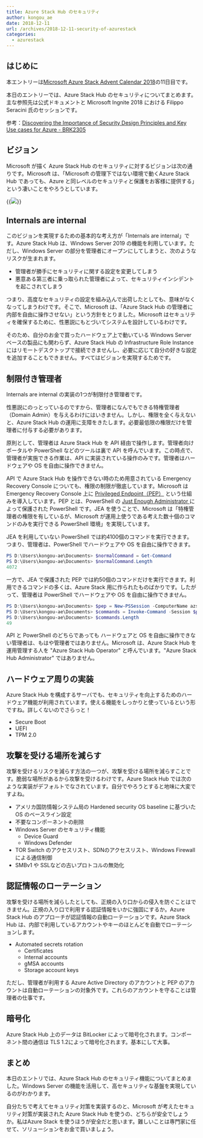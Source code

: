 ```yaml
---
title: Azure Stack Hub のセキュリティ
author: kongou_ae
date: 2018-12-11
url: /archives/2018-12-11-security-of-azurestack
categories:
  - azurestack
---
```


## はじめに

本エントリーは[Microsoft Azure Stack Advent Calendar 2018](https://qiita.com/advent-calendar/2018/azure-stack)の11日目です。

本日のエントリーでは、Azure Stack Hub のセキュリティについてまとめます。主な参照先は公式ドキュメントと Microsoft Ingnite 2018 における Filippo Seracini 氏のセッションです。

参考：[Discovering the Importance of Security Design Principles and Key Use cases for Azure - BRK2305](https://www.youtube.com/watch?v=c2JYZZjwaRs)

## ビジョン

Microsoft が描く Azure Stack Hub のセキュリティに対するビジョンは次の通りです。Microsoft は、「Microsoft の管理下ではない環境で動くAzure Stack Hub であっても、Azure と同レベルのセキュリティと保護をお客様に提供する」という凄いことをやろうとしています。

{{<img src="./../../images/2018-12-11-001.png">}}

## Internals are internal

このビジョンを実現するための基本的な考え方が「Internals are internal」です。Azure Stack Hub は、Windows Server 2019 の機能を利用しています。ただし、Windows Server の部分を管理者にオープンにしてしまうと、次のようなリスクが生まれます。

- 管理者が勝手にセキュリティに関する設定を変更してしまう
- 悪意ある第三者に乗っ取られた管理者によって、セキュリティインシデントを起こされてしまう

つまり、高度なセキュリティの設定を組み込んで出荷したとしても、意味がなくなってしまうわけです。そこで、Microsoft は、「Azure Stack Hub の管理者に内部を自由に操作させない」という方針をとりました。Microsoft はセキュリティを確保するために、性悪説にもとづいてシステムを設計しているわけです。

そのため、自分のお金で買ったハードウェア上で動いている Windows Server ベースの製品にも関わらず、Azure Stack Hub の Infrastructure Role Instance にはリモートデスクトップで接続できませんし、必要に応じて自分の好きな設定を追加することもできません。すべてはビジョンを実現するためです。

## 制限付き管理者

Internals are internal の実装の1つが制限付き管理者です。

性悪説にのっとっているのですから、管理者になんでもできる特権管理者（Domain Admin）を与えるわけにはいきません。しかし、権限を全く与えないと、Azure Stack Hub の運用に支障をきたします。必要最低限の権限だけを管理者に付与する必要があります。

原則として、管理者は Azure Stack Hub を API 経由で操作します。管理者向けポータルや PowerShell などのツールは裏で API を呼んでいます。この時点で、管理者が実施できる作業は、API に実装されている操作のみです。管理者はハードウェアや OS を自由に操作できません。

API で Azure Stack Hub を操作できない時のため用意されている Emergency Recovery Console についても、権限の制限が徹底しています。Microsoft は Emergency Recovery Console 上に [Privileged Endpoint（PEP）](https://docs.microsoft.com/ja-jp/azure/azure-stack/azure-stack-privileged-endpoint) という仕組みを導入しています。PEP とは、PowerShell の [Just Enough Administrator ](https://docs.microsoft.com/ja-jp/powershell/jea/overview) によって保護された PowerShell です。JEA を使うことで、Microsoft は「特権管理者の権限を有しているが、Microsoft が運用上使うである考えた数十個のコマンドのみを実行できる PowerShell 環境」を実現しています。

JEA を利用していない PowerShell では約4100個のコマンドを実行できます。つまり、管理者は、PowerShell でハードウェアや OS を自由に操作できます。

```powershell
PS D:\Users\kongou-ae\Documents> $normalCommand = Get-Command
PS D:\Users\kongou-ae\Documents> $normalCommand.Length
4072
```

一方で、JEA で保護された PEP では約50個のコマンドだけを実行できます。利用できるコマンドの多くは、Azure Stack 用に作られたものばかりです。したがって、管理者は PowerShell でハードウェアや OS を自由に操作できません。

```powershell
PS D:\Users\kongou-ae\Documents> $pep = New-PSSession -ComputerName azs-ercs01 -ConfigurationName privilegedendpoint
PS D:\Users\kongou-ae\Documents> $commands = Invoke-Command -Session $pep { get-command }
PS D:\Users\kongou-ae\Documents> $commands.Length
49
```

API と PowerShell のどちらであっても ハードウェアと OS を自由に操作できない管理者は、もはや管理者ではありません。Microsoft は、Azure Stack Hub を運用管理する人を "Azure Stack Hub Operator" と呼んでいます。"Azure Stack Hub Administrator" ではありません。

## ハードウェア周りの実装

Azure Stack Hub を構成するサーバでも、セキュリティを向上するためのハードウェア機能が利用されています。使える機能をしっかりと使っているという形ですね。詳しくないのでさらっと！

- Secure Boot 
- UEFI 
- TPM 2.0

## 攻撃を受ける場所を減らす

攻撃を受けるリスクを減らす方法の一つが、攻撃を受ける場所を減らすことです。脆弱な場所があるから攻撃を受けるわけです。Azure Stack Hub では次のような実装がデフォルトでなされています。自分でやろうとすると地味に大変ですよね。

- アメリカ国防情報システム局の Hardened security OS baseline に基づいた OS のベースライン設定
- 不要なコンポーネントの削除
- Windows Server のセキュリティ機能
  - Device Guard
  - Windows Defender
- TOR Switch のアクセスリスト、SDNのアクセスリスト、Windows Firewall による通信制御
- SMBv1 や SSLなどの古いプロトコルの無効化

## 認証情報のローテーション

攻撃を受ける場所を減らしたとしても、正規の入り口からの侵入を防ぐことはできません。正規の入り口で利用する認証情報をいかに強固にするか。Azure Stack Hub のアプローチが認証情報の自動ローテーションです。Azure Stack Hub は、内部で利用しているアカウントやキーのほとんどを自動でローテーションします。

- Automated secrets rotation
  - Certificates
  - Internal accounts
  - gMSA accounts
  - Storage account keys

ただし、管理者が利用する Azure Active Directory のアカウントと PEP のアカウントは自動ローテーションの対象外です。これらのアカウントを守ることは管理者の仕事です。

## 暗号化

Azure Stack Hub 上のデータは BitLocker によって暗号化されます。コンポーネント間の通信は TLS 1.2によって暗号化されます。基本にして大事。

## まとめ

本日のエントリでは、Azure Stack Hub のセキュリティ機能についてまとめました。Windows Server の機能を活用して、高セキュリティな基盤を実現しているのがわかります。

自分たちで考えてセキュリティ対策を実装するのと、Microsoft が考えたセキュリティ対策が実装された Azure Stack Hub を使うの、どちらが安全でしょうか。私はAzure Stack を使うほうが安全だと思います。難しいことは専門家に任せて、ソリューションをお金で買いましょう。
